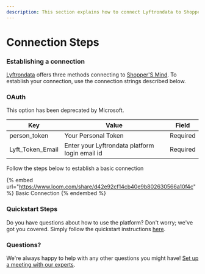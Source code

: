 ```yaml
---
description: This section explains how to connect Lyftrondata to Shopper'S Mind.
---
```


# Connection Steps

### Establishing a connection

[Lyftrondata](https://www.lyftrondata.com) offers three methods connecting to [Shopper'S Mind](https://www.lyftrondata.com/integration/shopper's-mind/). To establish your connection, use the connection strings described below.

### OAuth

This option has been deprecated by Microsoft.

| Key                | Value                                          | Field    |
| ------------------ | ---------------------------------------------- | -------- |
| person\_token      | Your Personal Token                            | Required |
| Lyft\_Token\_Email | Enter your Lyftrondata platform login email id | Required |

Follow the steps below to establish a basic connection

{% embed url="https://www.loom.com/share/d42e92cf14cb40e9b802630566a10f4c" %}
Basic Connection
{% endembed %}

### Quickstart Steps

Do you have questions about how to use the platform? Don't worry; we've got you covered. Simply follow the quickstart instructions [here](../../../quickstart-steps.md).

### Questions? <a href="#questions" id="questions"></a>

We're always happy to help with any other questions you might have! [Set up a meeting with our experts](https://www.lyftrondata.com/book-a-meeting/).
